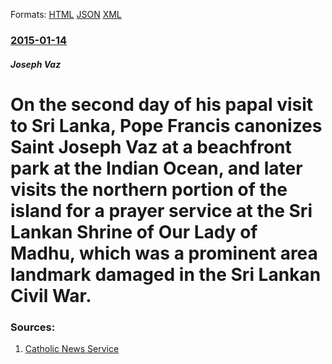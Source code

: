 
Formats: [HTML](/news/2015/01/14/on-the-second-day-of-his-papal-visit-to-sri-lanka-pope-francis-canonizes-saint-joseph-vaz-at-a-beachfront-park-at-the-indian-ocean-and-lat.html)  [JSON](/news/2015/01/14/on-the-second-day-of-his-papal-visit-to-sri-lanka-pope-francis-canonizes-saint-joseph-vaz-at-a-beachfront-park-at-the-indian-ocean-and-lat.json)  [XML](/news/2015/01/14/on-the-second-day-of-his-papal-visit-to-sri-lanka-pope-francis-canonizes-saint-joseph-vaz-at-a-beachfront-park-at-the-indian-ocean-and-lat.xml)  

### [2015-01-14](/news/2015/01/14/index.md)

##### Joseph Vaz
# On the second day of his papal visit to Sri Lanka, Pope Francis canonizes Saint Joseph Vaz at a beachfront park at the Indian Ocean, and later visits the northern portion of the island for a prayer service at the Sri Lankan Shrine of Our Lady of Madhu, which was a prominent area landmark damaged in the Sri Lankan Civil War. 




### Sources:

1. [Catholic News Service](http://www.catholicnews.com/data/briefs/cns/20150114.htm#head1)
